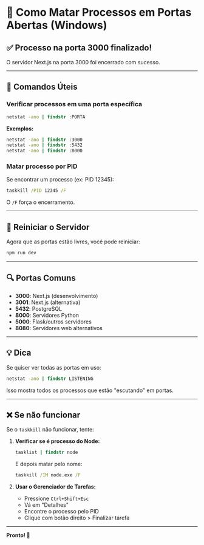# 🔪 Como Matar Processos em Portas Abertas (Windows)

## ✅ Processo na porta 3000 finalizado!

O servidor Next.js na porta 3000 foi encerrado com sucesso.

---

## 📝 Comandos Úteis

### Verificar processos em uma porta específica

```cmd
netstat -ano | findstr :PORTA
```

**Exemplos:**
```cmd
netstat -ano | findstr :3000
netstat -ano | findstr :5432
netstat -ano | findstr :8000
```

### Matar processo por PID

Se encontrar um processo (ex: PID 12345):

```cmd
taskkill /PID 12345 /F
```

O `/F` força o encerramento.

---

## 🚀 Reiniciar o Servidor

Agora que as portas estão livres, você pode reiniciar:

```bash
npm run dev
```

---

## 🔍 Portas Comuns

- **3000**: Next.js (desenvolvimento)
- **3001**: Next.js (alternativa)
- **5432**: PostgreSQL
- **8000**: Servidores Python
- **5000**: Flask/outros servidores
- **8080**: Servidores web alternativos

---

## 💡 Dica

Se quiser ver todas as portas em uso:

```cmd
netstat -ano | findstr LISTENING
```

Isso mostra todos os processos que estão "escutando" em portas.

---

## ❌ Se não funcionar

Se o `taskkill` não funcionar, tente:

1. **Verificar se é processo do Node:**
   ```cmd
   tasklist | findstr node
   ```
   E depois matar pelo nome:
   ```cmd
   taskkill /IM node.exe /F
   ```

2. **Usar o Gerenciador de Tarefas:**
   - Pressione `Ctrl+Shift+Esc`
   - Vá em "Detalhes"
   - Encontre o processo pelo PID
   - Clique com botão direito > Finalizar tarefa

---

**Pronto! 🎉**

